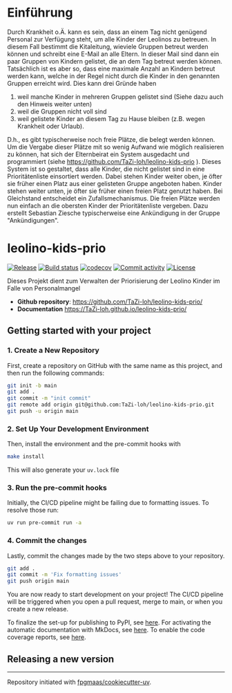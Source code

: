 # Einführung

Durch Krankheit o.Ä. kann es sein, dass an einem Tag nicht genügend Personal zur Verfügung steht, um alle Kinder der 
Leolinos zu betreuen. In diesem Fall bestimmt die Kitaleitung, wieviele Gruppen betreut werden können und schreibt 
eine E-Mail an alle Eltern. In dieser Mail sind dann ein paar Gruppen von Kindern gelistet, die an dem Tag betreut 
werden können. Tatsächlich ist es aber so, dass eine maximale Anzahl an Kindern betreut werden kann, welche in der 
Regel nicht durch die Kinder in den genannten Gruppen erreicht wird. Dies kann drei Gründe haben
1. weil manche Kinder in mehreren Gruppen gelistet sind (Siehe dazu auch den Hinweis weiter unten)
2. weil die Gruppen nicht voll sind
3. weil gelistete Kinder an diesem Tag zu Hause bleiben (z.B. wegen Krankheit oder Urlaub).

D.h., es gibt typischerweise noch freie Plätze, die belegt werden können. Um die Vergabe dieser Plätze mit so wenig 
Aufwand wie möglich realisieren zu können, hat sich der Elternbeirat ein System ausgedacht und programmiert 
(siehe https://github.com/TaZi-loh/leolino-kids-prio ). Dieses System ist so gestaltet, dass alle Kinder, die nicht 
gelistet sind in eine Prioritätenliste einsortiert werden. Dabei stehen Kinder weiter oben, je öfter sie früher 
einen Platz aus einer gelisteten Gruppe angeboten haben. Kinder stehen weiter unten, je öfter sie früher einen 
freien Platz genutzt haben. Bei Gleichstand entscheidet ein Zufallsmechanismus.
Die freien Plätze werden nun einfach an die obersten Kinder der Prioritätenliste vergeben. Dazu erstellt 
Sebastian Ziesche typischerweise eine Ankündigung in der Gruppe "Ankündigungen".

# leolino-kids-prio

[![Release](https://img.shields.io/github/v/release/TaZi-loh/leolino-kids-prio)](https://img.shields.io/github/v/release/TaZi-loh/leolino-kids-prio)
[![Build status](https://img.shields.io/github/actions/workflow/status/TaZi-loh/leolino-kids-prio/main.yml?branch=main)](https://github.com/TaZi-loh/leolino-kids-prio/actions/workflows/main.yml?query=branch%3Amain)
[![codecov](https://codecov.io/gh/TaZi-loh/leolino-kids-prio/branch/main/graph/badge.svg)](https://codecov.io/gh/TaZi-loh/leolino-kids-prio)
[![Commit activity](https://img.shields.io/github/commit-activity/m/TaZi-loh/leolino-kids-prio)](https://img.shields.io/github/commit-activity/m/TaZi-loh/leolino-kids-prio)
[![License](https://img.shields.io/github/license/TaZi-loh/leolino-kids-prio)](https://img.shields.io/github/license/TaZi-loh/leolino-kids-prio)

Dieses Projekt dient zum Verwalten der Priorisierung der Leolino Kinder im Falle von Personalmangel

- **Github repository**: <https://github.com/TaZi-loh/leolino-kids-prio/>
- **Documentation** <https://TaZi-loh.github.io/leolino-kids-prio/>

## Getting started with your project

### 1. Create a New Repository

First, create a repository on GitHub with the same name as this project, and then run the following commands:

```bash
git init -b main
git add .
git commit -m "init commit"
git remote add origin git@github.com:TaZi-loh/leolino-kids-prio.git
git push -u origin main
```

### 2. Set Up Your Development Environment

Then, install the environment and the pre-commit hooks with

```bash
make install
```

This will also generate your `uv.lock` file

### 3. Run the pre-commit hooks

Initially, the CI/CD pipeline might be failing due to formatting issues. To resolve those run:

```bash
uv run pre-commit run -a
```

### 4. Commit the changes

Lastly, commit the changes made by the two steps above to your repository.

```bash
git add .
git commit -m 'Fix formatting issues'
git push origin main
```

You are now ready to start development on your project!
The CI/CD pipeline will be triggered when you open a pull request, merge to main, or when you create a new release.

To finalize the set-up for publishing to PyPI, see [here](https://fpgmaas.github.io/cookiecutter-uv/features/publishing/#set-up-for-pypi).
For activating the automatic documentation with MkDocs, see [here](https://fpgmaas.github.io/cookiecutter-uv/features/mkdocs/#enabling-the-documentation-on-github).
To enable the code coverage reports, see [here](https://fpgmaas.github.io/cookiecutter-uv/features/codecov/).

## Releasing a new version



---

Repository initiated with [fpgmaas/cookiecutter-uv](https://github.com/fpgmaas/cookiecutter-uv).
